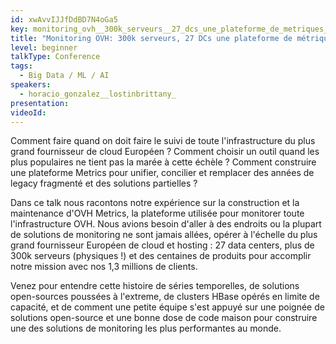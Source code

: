 ```yaml
---
id: xwAvvIJJfDdBD7N4oGa5
key: monitoring_ovh__300k_serveurs__27_dcs_une_plateforme_de_metriques_
title: "Monitoring OVH: 300k serveurs, 27 DCs une plateforme de métriques "
level: beginner
talkType: Conference 
tags:
  - Big Data / ML / AI
speakers:
  - horacio_gonzalez__lostinbrittany_
presentation:
videoId:
---
```

Comment faire quand on doit faire le suivi de toute l'infrastructure du plus grand fournisseur de cloud Européen ?  Comment choisir un outil quand les plus populaires ne tient pas la marée à cette échèle ?  Comment construire une plateforme Metrics pour unifier, concilier et remplacer des années de legacy fragmenté et des solutions partielles ?

Dans ce talk nous racontons notre expérience sur la construction et la maintenance d'OVH Metrics, la plateforme utilisée pour monitorer toute l'infrastructure OVH. Nous avions besoin d'aller à des endroits ou la plupart de solutions de monitoring ne sont jamais allées, opérer à l'échelle du plus grand fournisseur Européen de cloud et hosting : 27 data centers, plus de 300k serveurs (physiques !) et des centaines de produits pour accomplir notre mission avec nos 1,3 millions de clients.

Venez pour entendre cette histoire de séries temporelles, de solutions open-sources poussées à l'extreme, de clusters HBase opérés en limite de capacité, et de comment une petite équipe  s'est appuyé sur une poignée de solutions open-source et  une bonne dose de code maison pour construire une des solutions de monitoring les plus performantes au monde.
